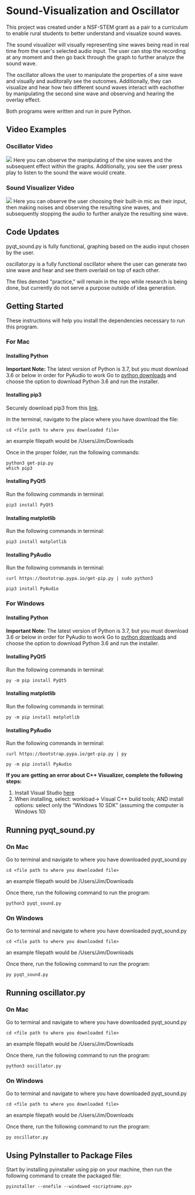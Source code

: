 # Sound-Visualization and Oscillator
This project was created under a NSF-STEM grant as a pair to a curriculum to enable rural students to better understand and visualize sound waves.

The sound visualizer will visually representing sine waves being read in real time from the user's selected audio input. The user can stop the recording at any moment and then go back through the graph to further analyze the sound wave.

The oscillator allows the user to manipulate the properties of a sine wave and visually and auditorally see the outcomes. Additionally, they can visualize and hear how two different sound waves interact with eachother by manipulating the second sine wave and observing and hearing the overlay effect.

Both programs were written and run in pure Python.

## Video Examples
### Oscillator Video
![](gif/sineWaves.gif)
Here you can observe the manipulating of the sine waves and the subsequent effect within the graphs. Additionally, you see the user press play to listen to the sound the wave would create.

### Sound Visualizer Video
![](gif/soundOscillator.gif)
Here you can observe the user choosing their built-in mic as their input, then making noises and observing the resulting sine waves, and subsequently stopping the audio to further analyze the resulting sine wave.

## Code Updates
pyqt_sound.py is fully functional, graphing based on the audio input chosen by the user.

oscillator.py is a fully functional oscillator where the user can generate two sine wave and hear and see them overlaid on top of each other.

The files denoted "practice," will remain in the repo while research is being done, but currently do not serve a purpose outside of idea generation.

## Getting Started

These instructions will help you install the dependencies necessary to run this program.

### For Mac

#### Installing Python
**Important Note:** The latest version of Python is 3.7, but you must download 3.6 or below in order for PyAudio to work
Go to [python downloads](https://www.python.org/downloads/) and choose the option to download Python 3.6 and run the installer.

#### Installing pip3
Securely download pip3 from this [link](https://pip.pypa.io/en/stable/installing/).

In the terminal, navigate to the place where you have download the file:
```
cd <file path to where you downloaded file>
```
an example filepath would be /Users/Jim/Downloads

Once in the proper folder, run the following commands:
```
python3 get-pip.py
which pip3
```

#### Installing PyQt5

Run the following commands in terminal:

```
pip3 install PyQt5
```

#### Installing matplotlib

Run the following commands in terminal:

```
pip3 install matplotlib
```

#### Installing PyAudio

Run the following commands in terminal:

```
curl https://bootstrap.pypa.io/get-pip.py | sudo python3
```
```
pip3 install PyAudio
```

### For Windows

#### Installing Python
**Important Note:** The latest version of Python is 3.7, but you must download 3.6 or below in order for PyAudio to work
Go to [python downloads](https://www.python.org/downloads/) and choose the option to download Python 3.6 and run the installer.

#### Installing PyQt5
Run the following commands in terminal:

```
py -m pip install PyQt5
```

#### Installing matplotlib

Run the following commands in terminal:

```
py -m pip install matplotlib
```

#### Installing PyAudio

Run the following commands in terminal:

```
curl https://bootstrap.pypa.io/get-pip.py | py
```
```
py -m pip install PyAudio
```

**If you are getting an error about C++ Visualizer, complete the following steps:**
1. Install Visual Studio [here](https://visualstudio.microsoft.com/thank-you-downloading-visual-studio/?sku=BuildTools&rel=15)
2. When installing, select: workload-> Visual C++ build tools; AND install options: select only the “Windows 10 SDK” (assuming the computer is Windows 10)

## Running pyqt_sound.py

### On Mac
Go to terminal and navigate to where you have downloaded pyqt_sound.py
```
cd <file path to where you downloaded file>
```
an example filepath would be /Users/Jim/Downloads

Once there, run the following command to run the program:
```
python3 pyqt_sound.py
```

### On Windows
Go to terminal and navigate to where you have downloaded pyqt_sound.py
```
cd <file path to where you downloaded file>
```
an example filepath would be /Users/Jim/Downloads

Once there, run the following command to run the program:
```
py pyqt_sound.py
```
## Running oscillator.py

### On Mac
Go to terminal and navigate to where you have downloaded pyqt_sound.py
```
cd <file path to where you downloaded file>
```
an example filepath would be /Users/Jim/Downloads

Once there, run the following command to run the program:
```
python3 oscillator.py
```

### On Windows
Go to terminal and navigate to where you have downloaded pyqt_sound.py
```
cd <file path to where you downloaded file>
```
an example filepath would be /Users/Jim/Downloads

Once there, run the following command to run the program:
```
py oscillator.py
```

## Using PyInstaller to Package Files
Start by installing pyinstaller using pip on your machine, then run the following command to create the packaged file:

```
pyinstaller --onefile --windowed <scriptname.py>
```
